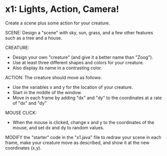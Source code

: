 # x1:  Lights, Action, Camera!
Create a scene plus some action for your creature.

SCENE:  Design a "scene" with sky, sun, grass, and a few other features such as a tree and a house.

CREATURE:  
* Design your own "creature" (and give it a better name than "Zoog").
* Use at least three different shapes and colors for your creature.
* Also display its name in a contrasting color.

ACTION:  The creature should move as follows:
* Use the variables x and y for the location of your creature.
* Start in the middle of the window.
* Move in each frame by adding "dx" and "dy" to the coordinates at a rate of "dx" and "dy"

MOUSE CLICK:
* When the mouse is clicked, change x and y to the coordinates of the mouse, and set dx and dy to random values.

MODIFY the "starter" code in the "x1.java" file to redraw your scene in each frame, make your creature move as described, and show it at the new coordinates (x,y).

